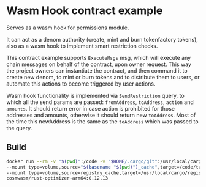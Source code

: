 # Wasm Hook contract example

Serves as a wasm hook for permissions module.

It can act as a denom authority (create, mint and burn tokenfactory tokens), also as a wasm hook to implement smart restriction checks.

This contract example supports `ExecuteMsgs` msg, which will execute any chain messages on behalf of the contract, upon owner request. This way the project owners can instantiate the contract, and then command it to create new denom, to mint or burn tokens and to distribute them to users, or automate this actions to become triggered by user actions.

Wasm hook functionality is implemented via `SendRestriction` query, to which all the send params are passed: `fromAddress`, `toAddress`, `action` and `amounts`. It should return error in case action is prohibited for those addresses and amounts, otherwise it should return new `toAddress`. Most of the time this newAddress is the same as the `toAddress` which was passed to the query.

## Build

```sh
docker run --rm -v "$(pwd)":/code -v "$HOME/.cargo/git":/usr/local/cargo/git \
--mount type=volume,source="$(basename "$(pwd)")_cache",target=/code/target \
--mount type=volume,source=registry_cache,target=/usr/local/cargo/registry \
cosmwasm/rust-optimizer-arm64:0.12.13
```
